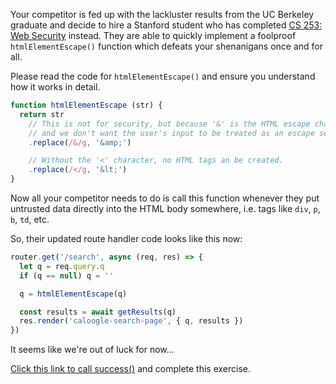 Your competitor is fed up with the lackluster results from the UC Berkeley graduate and decide to hire a Stanford student who has completed [CS 253: Web Security](https://cs253.stanford.edu) instead. They are able to quickly implement a foolproof `htmlElementEscape()` function which defeats your shenanigans once and for all.

Please read the code for `htmlElementEscape()` and ensure you understand how it works in detail.

```js
function htmlElementEscape (str) {
  return str
    // This is not for security, but because '&' is the HTML escape character
    // and we don't want the user's input to be treated as an escape sequence.
    .replace(/&/g, '&amp;')

    // Without the '<' character, no HTML tags an be created.
    .replace(/</g, '&lt;')
}
```

Now all your competitor needs to do is call this function whenever they put untrusted data directly into the HTML body somewhere, i.e. tags like `div`, `p`, `b`, `td`, etc.

So, their updated route handler code looks like this now:

```js
router.get('/search', async (req, res) => {
  let q = req.query.q
  if (q == null) q = ''

  q = htmlElementEscape(q)

  const results = await getResults(q)
  res.render('caloogle-search-page', { q, results })
})
```

It seems like we're out of luck for now...

<a href='#' onclick="window.postMessage('success', '*')">Click this link to call success()</a> and complete this exercise.
